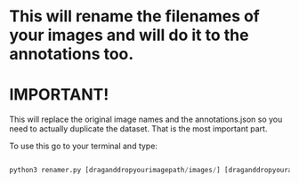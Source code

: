 # This will rename the filenames of your images and will do it to the annotations too.
# IMPORTANT!
This will replace the original image names and the annotations.json so you need to actually duplicate the dataset. That is the most important part.

To use this go to your terminal and type:

```python

python3 renamer.py [draganddropyourimagepath/images/] [draganddropyourannotationfile/annotations.json]


```
